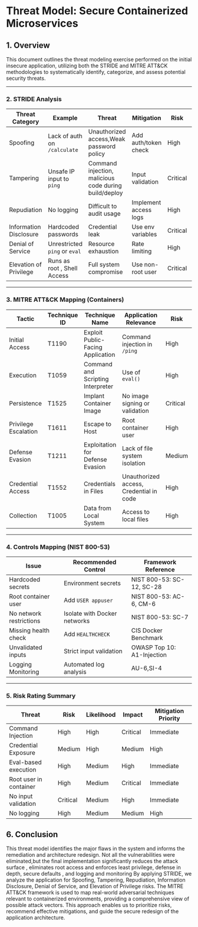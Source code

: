 # Threat Model: Secure Containerized Microservices

## 1. Overview

This document outlines the threat modeling exercise performed on the initial insecure application, utilizing both the STRIDE and MITRE ATT&CK methodologies to systematically identify, categorize, and assess potential security threats.

 
---

### 2.  STRIDE Analysis

| Threat Category | Example | Threat | Mitigation | Risk | Impact|
|----------------|---------|--------|------------|-------|-------|
| Spoofing        | Lack of auth on `/calculate` | Unauthorized access,Weak password policy | Add auth/token check | High | High|
| Tampering       | Unsafe IP input to `ping` | Command injection, malicious code during build/deploy | Input validation | Critical | Critical|
| Repudiation     | No logging | Difficult to audit usage | Implement access logs | High | Medium|
| Information Disclosure | Hardcoded passwords | Credential leak | Use env variables | Critical | Critical!
| Denial of Service | Unrestricted `ping` or `eval` | Resource exhaustion | Rate limiting | High | High|
| Elevation of Privilege | Runs as root , Shell Access| Full system compromise | Use non-root user | Critical | Critical|

---

### 3. MITRE ATT&CK Mapping (Containers)

| Tactic         | Technique ID | Technique Name | Application Relevance |   Risk  | Impact | Mitigation |
|----------------|--------------|----------------|------------------------|---------|--------|-----------|
| Initial Access | T1190         | Exploit Public-Facing Application | Command injection in `/ping` | High | High | Input validation,Rate limiting,API gateway|Patch|
| Execution      | T1059         | Command and Scripting Interpreter | Use of `eval()` | High | High | Input sanitization |
| Persistence    | T1525         | Implant Container Image | No image signing or validation | Critical | Critical| Image signing and validation: Docker Scout,Trivy|
| Privilege Escalation | T1611  | Escape to Host | Root container user | High | High| Container security policies, segmentation|
| Defense Evasion | T1211        | Exploitation for Defense Evasion | Lack of file system isolation | Medium| Medium | Patching,Application hardening,Least Privilege,segmentation| 
| Credential Access | T1552 | Credentials in Files | Unauthorized access, Credential in code| High | High| Secure secret management (KMS) |
| Collection  | T1005 | Data from Local System | Access to local files| High | High | Data protection, Segmentation, Least Privilege|

---

### 4. Controls Mapping (NIST 800-53)

| Issue | Recommended Control | Framework Reference |
|-------|---------------------|---------------------|
| Hardcoded secrets | Environment secrets | NIST 800-53: SC-12, SC-28 |
| Root container user | Add `USER appuser` | NIST 800-53: AC-6, CM-6 |
| No network restrictions | Isolate with Docker networks | NIST 800-53: SC-7 |
| Missing health check | Add `HEALTHCHECK` | CIS Docker Benchmark |
| Unvalidated inputs | Strict input validation | OWASP Top 10: A1-Injection |
| Logging Monitoring| Automated log analysis | AU-6,SI-4|

---

### 5. Risk Rating Summary

| Threat | Risk | Likelihood | Impact | Mitigation Priority |
|--------|------|------------|--------|----------------------|
| Command Injection | High | High | Critical | Immediate |
| Credential Exposure | Medium | High | Medium | High |
| Eval-based execution | High | Medium | High | Immediate |
| Root user in container | High | Medium | Critical | Immediate |
| No input validation | Critical | Medium | High | Immediate|
| No logging | High | Medium | Medium | High|

## 6. Conclusion

This threat model identifies the major flaws in the system and informs the remediation and architecture redesign. Not all the vulnerabilities were eliminated,but the final implementation significantly reduces the attack surface , eliminates root access and enforces least privilege, defense in depth, secure defaults , and logging and monitoring
By applying STRIDE, we analyze the application for Spoofing, Tampering, Repudiation, Information Disclosure, Denial of Service, and Elevation of Privilege risks. The MITRE ATT&CK framework is used to map real-world adversarial techniques relevant to containerized environments, providing a comprehensive view of possible attack vectors. This approach enables us to prioritize risks, recommend effective mitigations, and guide the secure redesign of the application architecture.

